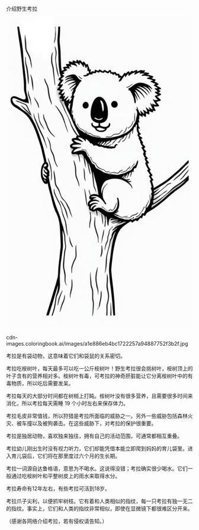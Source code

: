 介绍野生考拉


![介绍野生考拉](https://github.com/ywangnccu/ywang/blob/main/images/koala.jpg)

cdn-images.coloringbook.ai/images/a1e886eb4bc1722257a94887752f3b2f.jpg

考拉是有袋动物，这意味着它们和袋鼠的关系密切。

考拉吃桉树叶，每天最多可以吃一公斤桉树叶！野生考拉很会挑树叶，桉树顶上的叶子含有的营养相对多。桉树叶有毒，可考拉的神奇肝脏能让它分离桉树叶中的有毒物质，所以吃后需要发呆。

考拉每天的大部分时间都在树梢上打盹。桉树叶没有很多营养，且需要很多时间来消化，所以考拉每天需睡 19 个小时左右来保存体力。

考拉毛皮非常值钱，所以狩猎是考拉所面临的威胁之一。另外一些威胁包括森林火灾、被车撞以及被狗袭击。在这些威胁下，对考拉的保护很重要。

考拉是独居动物，喜欢独来独往，拥有自己的活动范围，可通常都相互重叠。

考拉幼儿刚出生时没有视力听力，它们却能凭借本能立即爬到妈妈的育儿袋里。进入育儿袋后，它们将在那里度过六个月的生长期。

考拉一词源自达鲁格语，意思为不喝水。这说得没错；考拉确实很少喝水。它们一般通过吃桉树叶和平整树皮上的雨水来取得水分。

考拉寿命有12年左右，有些考拉可活到18岁。

考拉爪子尖利，以便抓牢树枝。它有着和人类相似的指纹，每一只考拉有独一无二的指纹。事实上，它们和人类的指纹非常相似，即使在显微镜下都很难区分开来。


（感谢各网络介绍考拉，若有侵权请告知。）
